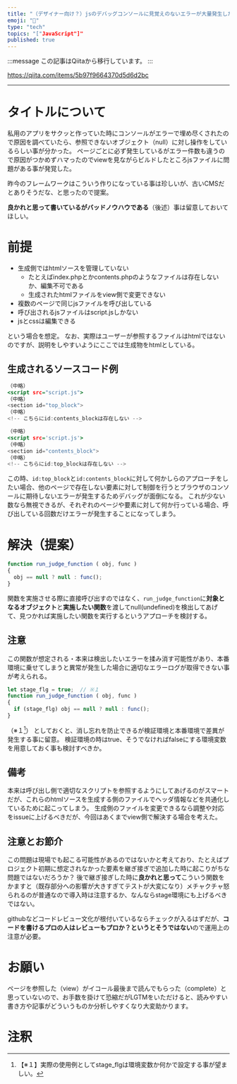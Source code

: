 ```yaml
---
title: "（デザイナー向け？）jsのデバッグコンソールに見覚えのないエラーが大量発生した時に原因解析を少し楽にしたい（特殊ケース）"
emoji: "📝"
type: "tech"
topics: "["JavaScript"]"
published: true
---
```


:::message
この記事はQiitaから移行しています。
:::

https://qiita.com/items/5b97f9664370d5d6d2bc

---

# タイトルについて
私用のアプリをサクッと作っていた時にコンソールがエラーで埋め尽くされたので原因を調べていたら、参照できないオブジェクト（null）に対し操作をしているらしい事が分かった。
ページごとに必ず発生しているがエラー件数も違うので原因がつかめずハマったのでviewを見ながらビルドしたところjsファイルに問題がある事が発覚した。

昨今のフレームワークはこういう作りになっている事は珍しいが、古いCMSだとありそうだな、と思ったので提案。

**良かれと思って書いているがバッドノウハウである**（後述）事は留意しておいてほしい。

# 前提
- 生成側ではhtmlソースを管理していない
  - たとえばindex.phpとかcontents.phpのようなファイルは存在しないか、編集不可である
  - 生成されたhtmlファイルをview側で変更できない
- 複数のページで同じjsファイルを呼び出している
- 呼び出されるjsファイルはscript.jsしかない
- jsとcssは編集できる

という場合を想定。
なお、実際はユーザーが参照するファイルはhtmlではないのですが、説明をしやすいようにここでは生成物をhtmlとしている。

## 生成されるソースコード例
``` index.html
（中略）
<script src="script.js">
（中略）
<section id="top_block">
（中略）
<!-- こちらにid:contents_blockは存在しない -->
```

``` contents.html
（中略）
<script src='script.js'>
（中略）
<section id="contents_block">
（中略）
<!-- こちらにid:top_blockは存在しない -->
```

この時、`id:top_block`と`id:contents_block`に対して何かしらのアプローチをしたい場合、他のページで存在しない要素に対して制御を行うとブラウザのコンソールに期待しないエラーが発生するためデバッグが面倒になる。
これが少ない数なら無視できるが、それぞれのページや要素に対して何か行っている場合、呼び出している回数だけエラーが発生することになってしまう。

# 解決（提案）
``` script.js
function run_judge_function ( obj, func )
{
  obj == null ? null : func();
}
```

関数を実施させる際に直接呼び出すのではなく、`run_judge_function`に**対象となるオブジェクト**と**実施したい関数**を渡してnull(undefined)を検出してあげて、見つかれば実施したい関数を実行するというアプローチを検討する。

## 注意
この関数が想定される・本来は検出したいエラーを揉み消す可能性があり、本番環境に乗せてしまうと異常が発生した場合に適切なエラーログが取得できない事が考えられる。

``` script.js
let stage_flg = true;  // ※１
function run_judge_function ( obj, func )
{
  if (stage_flg) obj == null ? null : func();
}
```

（※１[^1]）
としておくと、消し忘れを防止できるが検証環境と本番環境で差異が発生する事に留意。
検証環境の時はtrue、そうでなければfalseにする環境変数を用意しておく事も検討すべきか。

## 備考
本来は呼び出し側で適切なスクリプトを参照するようにしてあげるのがスマートだが、これらのhtmlソースを生成する側のファイルでヘッダ情報などを共通化しているために起こってしまう。
生成側のファイルを変更できるなら調整や対応をissueに上げるべきだが、今回はあくまでview側で解決する場合を考えた。

## 注意とお節介
この問題は現場でも起こる可能性があるのではないかと考えており、たとえばプロジェクト初期に想定されなかった要素を継ぎ接ぎで追加した時に起こりがちな問題ではないだろうか？
後で継ぎ接ぎした時に**良かれと思って**こういう関数をかますと（既存部分への影響が大きすぎてテストが大変になり）メチャクチャ怒られるのが普通なので導入時は注意するか、なんならstage環境にも上げるべきではない。

githubなどコードレビュー文化が根付いているならチェックが入るはずだが、**コードを書けるプロの人はレビューもプロか？というとそうではない**ので運用上の注意が必要。

# お願い
ページを参照した（view）がイコール最後まで読んでもらった（complete）と思っていないので、お手数を掛けて恐縮だがLGTMをいただけると、読みやすい書き方や記事がどういうものか分析しやすくなり大変助かります。

# 注釈
[^1]: 【※１】実際の使用例としてstage_flgは環境変数か何かで設定する事が望ましい。

